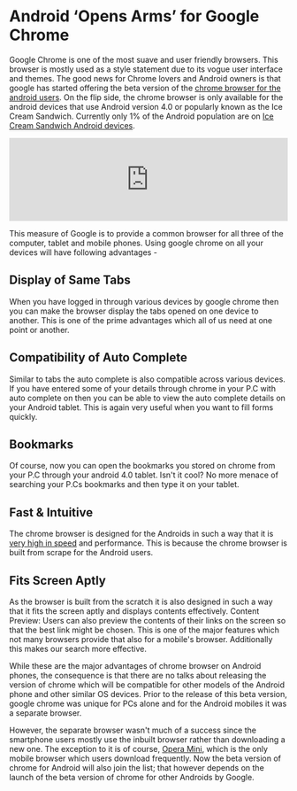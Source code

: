 # Android ‘Opens Arms’ for Google Chrome

Google Chrome is one of the most suave and user friendly browsers. This browser is mostly used as a style statement due to its vogue user interface and themes. The good news for Chrome lovers and Android owners is that google has started offering the beta version of the <a href="http://chrome.blogspot.com/2012/02/introducing-chrome-for-android.html">chrome browser for the android users</a>. On the flip side, the chrome browser is only available for the android devices that use Android version 4.0 or popularly known as the Ice Cream Sandwich. Currently only 1% of the Android population are on <a href="https://market.android.com/details?id=com.android.chrome">Ice Cream Sandwich Android devices</a>.

<iframe width="100%" src="https://www.youtube.com/embed/lVjw7n_U37A" title="YouTube video player" frameborder="0" allow="accelerometer; autoplay; clipboard-write; encrypted-media; gyroscope; picture-in-picture; web-share" referrerpolicy="strict-origin-when-cross-origin" allowfullscreen></iframe>

This measure of Google is to provide a common browser for all three of the computer, tablet and mobile phones. Using google chrome on all your devices will have following advantages - 

## Display of Same Tabs

When you have logged in through various devices by google chrome then you can make the browser display the tabs opened on one device to another. This is one of the prime advantages which all of us need at one point or another.

## Compatibility of Auto Complete

Similar to tabs the auto complete is also compatible across various devices. If you have entered some of your details through chrome in your P.C with auto complete on then you can be able to view the auto complete details on your Android tablet. This is again very useful when you want to fill forms quickly.

## Bookmarks

Of course, now you can open the bookmarks you stored on chrome from your P.C through your android 4.0 tablet. Isn't it cool? No more menace of searching your P.Cs bookmarks and then type it on your tablet.

## Fast & Intuitive

The chrome browser is designed for the Androids in such a way that it is <a href="http://www.youtube.com/watch?v=nCgQDjiotG0">very high in speed</a> and performance. This is because the chrome browser is built from scrape for the Android users.

## Fits Screen Aptly

As the browser is built from the scratch it is also designed in such a way that it fits the screen aptly and displays contents effectively. Content Preview: Users can also preview the contents of their links on the screen so that the best link might be chosen. This is one of the major features which not many browsers provide that also for a mobile's browser. Additionally this makes our search more effective.

While these are the major advantages of chrome browser on Android phones, the consequence is that there are no talks about releasing the version of chrome which will be compatible for other models of the Android phone and other similar OS devices. Prior to the release of this beta version, google chrome was unique for PCs alone and for the Android mobiles it was a separate browser.

However, the separate browser wasn't much of a success since the smartphone users mostly use the inbuilt browser rather than downloading a new one. The exception to it is of course, <a href="http://www.readwriteweb.com/archives/opera_mini_is_most_downloaded_mobile_app.php">Opera Mini</a>, which is the only mobile browser which users download frequently. Now the beta version of chrome for Android will also join the list; that however depends on the launch of the beta version of chrome for other Androids by Google.
